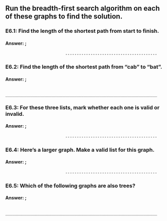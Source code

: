 ## Run the breadth-first search algorithm on each of these graphs to find the solution.

### E6.1: Find the length of the shortest path from start to finish.

#### Answer: ;

                	          ----------------------------------------

### E6.2: Find the length of the shortest path from “cab” to “bat”.

#### Answer: ;

		    __________________________________________________________________

### E6.3: For these three lists, mark whether each one is valid or invalid.

<h4>Answer: ;</h4>

                	          ----------------------------------------
      
### E6.4: Here’s a larger graph. Make a valid list for this graph.

<h4>Answer: ;</h4>

                	          ----------------------------------------

### E6.5: Which of the following graphs are also trees?

<h4>Answer: ;</h4>

		    __________________________________________________________________
